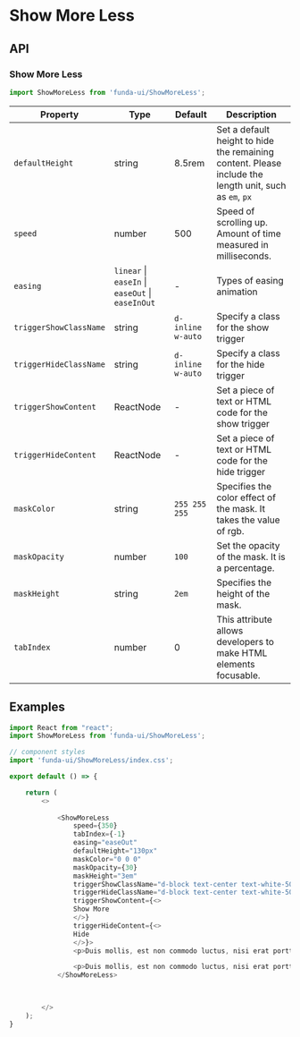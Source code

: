 # Show More Less


## API

### Show More Less
```js
import ShowMoreLess from 'funda-ui/ShowMoreLess';
```
| Property | Type | Default | Description |
| --- | --- | --- | --- |
| `defaultHeight` | string  | 8.5rem | Set a default height to hide the remaining content. Please include the length unit, such as `em`, `px` |
| `speed` | number  | 500| Speed of scrolling up. Amount of time measured in milliseconds. |
| `easing` | `linear` \| `easeIn` \| `easeOut` \| `easeInOut` | - | Types of easing animation |
| `triggerShowClassName` | string  | `d-inline w-auto` | Specify a class for the show trigger |
| `triggerHideClassName` | string  | `d-inline w-auto` | Specify a class for the hide trigger |
| `triggerShowContent` | ReactNode  | - | Set a piece of text or HTML code for the show trigger |
| `triggerHideContent` | ReactNode  | - | Set a piece of text or HTML code for the hide trigger |
| `maskColor` | string  | `255 255 255` | Specifies the color effect of the mask. It takes the value of rgb. |
| `maskOpacity` | number  | `100` | Set the opacity of the mask. It is a percentage. |
| `maskHeight` | string  | `2em` | Specifies the height of the mask. |
| `tabIndex` | number  | 0 | This attribute allows developers to make HTML elements focusable. |


## Examples

```js
import React from "react";
import ShowMoreLess from 'funda-ui/ShowMoreLess';

// component styles
import 'funda-ui/ShowMoreLess/index.css';

export default () => {

    return (
        <>
          
            <ShowMoreLess 
                speed={350}
                tabIndex={-1}
                easing="easeOut"
                defaultHeight="130px"
                maskColor="0 0 0"
                maskOpacity={30}
                maskHeight="3em"
                triggerShowClassName="d-block text-center text-white-50 text-decoration-none mt-2" 
                triggerHideClassName="d-block text-center text-white-50 text-decoration-none mt-2" 
                triggerShowContent={<>
                Show More
                </>}
                triggerHideContent={<>
                Hide
                </>}>
                <p>Duis mollis, est non commodo luctus, nisi erat porttitor ligula, eget lacinia odio sem nec elit. Cras mattis consectetur purus sit amet fermentum. Morbi leo risus, porta ac consectetur ac, vestibulum at eros. Praesent commodo cursus magna, vel scelerisque nisl consectetur et. Duis mollis, est non commodo luctus, nisi erat porttitor ligula, eget lacinia odio sem nec elit. Cras mattis consectetur purus sit amet fermentum. Morbi leo risus, porta ac consectetur ac, vestibulum at eros. Praesent commodo cursus magna, vel scelerisque nisl consectetur et. Duis mollis, est non commodo luctus, nisi erat porttitor ligula, eget lacinia odio sem nec elit. Cras mattis consectetur purus sit amet fermentum. Morbi leo risus, porta ac consectetur ac, vestibulum at eros. Praesent commodo cursus magna, vel scelerisque nisl consectetur et.</p>	

                <p>Duis mollis, est non commodo luctus, nisi erat porttitor ligula, eget lacinia odio sem nec elit. Cras mattis consectetur purus sit amet fermentum. Morbi leo risus, porta ac consectetur ac, vestibulum at eros. Praesent commodo cursus magna, vel scelerisque nisl consectetur et. Duis mollis, est non commodo luctus, nisi erat porttitor ligula, eget lacinia odio sem nec elit. Cras mattis consectetur purus sit amet fermentum. Morbi leo risus, porta ac consectetur ac, vestibulum at eros. Praesent commodo cursus magna, vel scelerisque nisl consectetur et. Duis mollis, est non commodo luctus, nisi erat porttitor ligula, eget lacinia odio sem nec elit. Cras mattis consectetur purus sit amet fermentum. Morbi leo risus, porta ac consectetur ac, vestibulum at eros. Praesent commodo cursus magna, vel scelerisque nisl consectetur et.</p>
            </ShowMoreLess>


          
        </>
    );
}
```